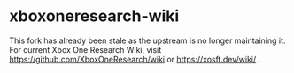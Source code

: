 # xboxoneresearch-wiki
This fork has already been stale as the upstream is no longer maintaining it.
For current Xbox One Research Wiki, visit https://github.com/XboxOneResearch/wiki or https://xosft.dev/wiki/ .
